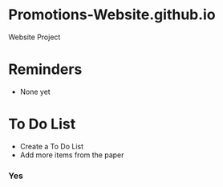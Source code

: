 # Promotions-Website.github.io
Website Project

# Reminders
- None yet


# To Do List
- Create a To Do List
- Add more items from the paper
### Yes